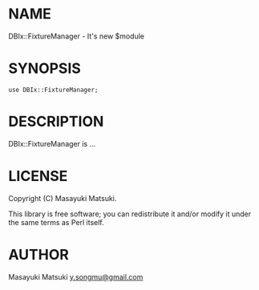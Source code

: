 # NAME

DBIx::FixtureManager - It's new $module

# SYNOPSIS

    use DBIx::FixtureManager;

# DESCRIPTION

DBIx::FixtureManager is ...

# LICENSE

Copyright (C) Masayuki Matsuki.

This library is free software; you can redistribute it and/or modify
it under the same terms as Perl itself.

# AUTHOR

Masayuki Matsuki <y.songmu@gmail.com>

